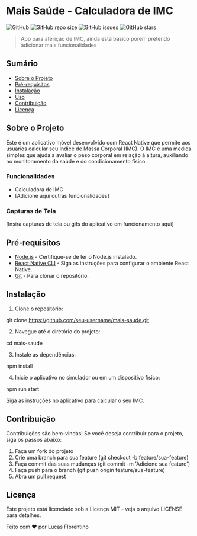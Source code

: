 # Mais Saúde - Calculadora de IMC

![GitHub](https://img.shields.io/github/license/seu-username/mais-saude)
![GitHub repo size](https://img.shields.io/github/repo-size/seu-username/mais-saude)
![GitHub issues](https://img.shields.io/github/issues/seu-username/mais-saude)
![GitHub stars](https://img.shields.io/github/stars/seu-username/mais-saude)

> App para aferição de IMC, ainda está básico porem pretendo adicionar mais funcionalidades

## Sumário

- [Sobre o Projeto](#sobre-o-projeto)
- [Pré-requisitos](#pré-requisitos)
- [Instalação](#instalação)
- [Uso](#uso)
- [Contribuição](#contribuição)
- [Licença](#licença)

## Sobre o Projeto

Este é um aplicativo móvel desenvolvido com React Native que permite aos usuários calcular seu Índice de Massa Corporal (IMC). O IMC é uma medida simples que ajuda a avaliar o peso corporal em relação à altura, auxiliando no monitoramento da saúde e do condicionamento físico.

### Funcionalidades

- Calculadora de IMC
- [Adicione aqui outras funcionalidades]

### Capturas de Tela

[Insira capturas de tela ou gifs do aplicativo em funcionamento aqui]

## Pré-requisitos

- [Node.js](https://nodejs.org/) - Certifique-se de ter o Node.js instalado.
- [React Native CLI](https://reactnative.dev/docs/environment-setup) - Siga as instruções para configurar o ambiente React Native.
- [Git](https://git-scm.com/) - Para clonar o repositório.

## Instalação

1. Clone o repositório:


git clone https://github.com/seu-username/mais-saude.git



2. Navegue até o diretório do projeto:

cd mais-saude

3. Instale as dependências:

npm install

4. Inicie o aplicativo no simulador ou em um dispositivo físico:

npm run start

Siga as instruções no aplicativo para calcular o seu IMC.

## Contribuição
Contribuições são bem-vindas! Se você deseja contribuir para o projeto, siga os passos 
abaixo:

1. Faça um fork do projeto
2. Crie uma branch para sua feature (git checkout -b feature/sua-feature)
3. Faça commit das suas mudanças (git commit -m 'Adicione sua feature')
4. Faça push para o branch (git push origin feature/sua-feature)
5. Abra um pull request
## Licença
Este projeto está licenciado sob a Licença MIT - veja o arquivo LICENSE para detalhes.

Feito com ❤️ por Lucas Florentino
